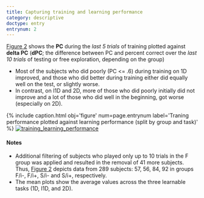 ```yaml
---
title: Capturing training and learning performance
category: descriptive
doctype: entry
entrynum: 2
---
```


[Figure 2](#f-2) shows the **PC** during the *last 5 trials* of training plotted against **delta PC** (**dPC**; the difference between PC and percent correct over the *last 10 trials* of testing or free exploration, depending on the group)
- Most of the subjects who did poorly (PC <= .6) during training on 1D improved, and those who did better during training either did equally well on the test, or slightly worse.
- In contrast, on I1D and 2D, more of those who did poorly initially did not improve and a lot of those who did well in the beginning, got worse (especially on 2D).

{% 
    include caption.html 
    obj='figure' 
    num=page.entrynum 
    label='Traning performance plotted against learning performance (split by group and task)' 
%}
[![training_learning_performance]({{site.baseurl}}/img_compressed/learning_data-5-10-clean.svg)]({{site.baseurl}}/img/learning_data-5-10-clean.svg)

#### Notes
- Additional filtering of subjects who played only up to 10 trials in the F group was applied and resulted in the removal of 41 more subjects. Thus, [Figure 2](#f-2) depicts data from 289 subjects: 57, 56, 84, 92 in groups F/i-, F/i+, S/i- and S/i+, respectively.
- The mean plots show the average values across the three learnable tasks (1D, I1D, and 2D).